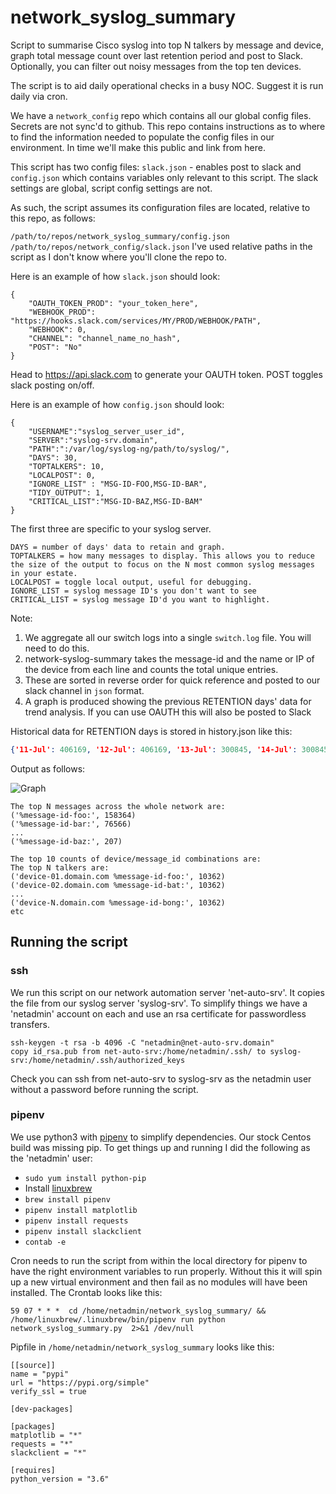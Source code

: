 # network_syslog_summary
Script to summarise Cisco syslog into top N talkers by message and device, graph total message count over last retention
period and post to Slack. Optionally, you can filter out noisy messages from the top ten devices.

The script is to aid daily operational checks in a busy NOC. 
Suggest it is run daily via cron.  

We have a `network_config` repo which contains all our global config files. Secrets are not sync'd to github. This repo contains instructions as to where to find the information needed to populate the config files in our environment. In time we'll make this public and link from here.

This script has two config files: `slack.json` - enables post to slack and `config.json` which contains variables only relevant to this script. The slack settings are global, script config settings are not. 

As such, the script assumes its configuration files are located, relative to this repo, as follows:

`/path/to/repos/network_syslog_summary/config.json`
`/path/to/repos/network_config/slack.json`
I've used relative paths in the script as I don't know where you'll clone the repo to.

Here is an example of how `slack.json` should look:
```
{
    "OAUTH_TOKEN_PROD": "your_token_here",
    "WEBHOOK_PROD": "https://hooks.slack.com/services/MY/PROD/WEBHOOK/PATH",
    "WEBHOOK": 0,
    "CHANNEL": "channel_name_no_hash",
    "POST": "No"
}
```
Head to https://api.slack.com to generate your OAUTH token. 
POST toggles slack posting on/off.

Here is an example of how `config.json` should look:
```
{
	"USERNAME":"syslog_server_user_id",
	"SERVER":"syslog-srv.domain",
	"PATH":":/var/log/syslog-ng/path/to/syslog/",
	"DAYS": 30,
	"TOPTALKERS": 10,
	"LOCALPOST": 0,
	"IGNORE_LIST" : "MSG-ID-FOO,MSG-ID-BAR",
	"TIDY_OUTPUT": 1,
	"CRITICAL_LIST":"MSG-ID-BAZ,MSG-ID-BAM"
}
```
The first three are specific to your syslog server.
```
DAYS = number of days' data to retain and graph.
TOPTALKERS = how many messages to display. This allows you to reduce the size of the output to focus on the N most common syslog messages in your estate. 
LOCALPOST = toggle local output, useful for debugging. 
IGNORE_LIST = syslog message ID's you don't want to see
CRITICAL_LIST = syslog message ID'd you want to highlight.
```
Note:
1. We aggregate all our switch logs into a single ```switch.log``` file. You will need to do this.
2. network-syslog-summary takes the message-id and the name or IP of the device from each line and counts the total 
unique entries. 
3. These are sorted in reverse order for quick reference and posted to our slack channel in ```json``` format.
4. A graph is produced showing the previous RETENTION days' data for trend analysis. If you can use OAUTH this will 
also be posted to Slack

Historical data for RETENTION days is stored in history.json like this:
```json
{'11-Jul': 406169, '12-Jul': 406169, '13-Jul': 300845, '14-Jul': 300845, '15-Jul': 229195}
```

Output as follows:  

![Graph](https://github.com/guymorrell/network-syslog-summary/blob/master/myplot.png)

```
The top N messages across the whole network are:
('%message-id-foo:', 158364)
('%message-id-bar:', 76566)
...
('%message-id-baz:', 207)

The top 10 counts of device/message_id combinations are:
The top N talkers are:
('device-01.domain.com %message-id-foo:', 10362)
('device-02.domain.com %message-id-bat:', 10362)
...
('device-N.domain.com %message-id-bong:', 10362)
etc
```
## Running the script
### ssh
We run this script on our network automation server 'net-auto-srv'. It copies the file from our syslog server 'syslog-srv'. To simplify things we have a 'netadmin' account on each and use an rsa certificate for passwordless transfers. 
```
ssh-keygen -t rsa -b 4096 -C "netadmin@net-auto-srv.domain"
copy id_rsa.pub from net-auto-srv:/home/netadmin/.ssh/ to syslog-srv:/home/netadmin/.ssh/authorized_keys
```
Check you can ssh from net-auto-srv to syslog-srv as the netadmin user without a password before running the script.
### pipenv
We use python3 with [pipenv](https://docs.python-guide.org/dev/virtualenvs) to simplify dependencies. Our stock Centos build was missing pip. To get things up and running I did the following as the 'netadmin' user:
* `sudo yum install python-pip`
* Install [linuxbrew](https://docs.brew.sh/Homebrew-on-Linux)
* `brew install pipenv`
* `pipenv install matplotlib `
* `pipenv install requests`
* `pipenv install slackclient`
* `contab -e`

Cron needs to run the script from within the local directory for pipenv to have the right environment variables to run properly. Without this it will spin up a new virtual environment and then fail as no modules will have been installed. The Crontab looks like this:
```
59 07 * * *  cd /home/netadmin/network_syslog_summary/ && /home/linuxbrew/.linuxbrew/bin/pipenv run python network_syslog_summary.py  2>&1 /dev/null
```
Pipfile in `/home/netadmin/network_syslog_summary` looks like this:

```
[[source]]
name = "pypi"
url = "https://pypi.org/simple"
verify_ssl = true

[dev-packages]

[packages]
matplotlib = "*"
requests = "*"
slackclient = "*"

[requires]
python_version = "3.6"
```
